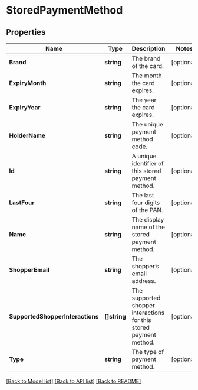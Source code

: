 # StoredPaymentMethod

## Properties

Name | Type | Description | Notes
------------ | ------------- | ------------- | -------------
**Brand** | **string** | The brand of the card. | [optional] 
**ExpiryMonth** | **string** | The month the card expires. | [optional] 
**ExpiryYear** | **string** | The year the card expires. | [optional] 
**HolderName** | **string** | The unique payment method code. | [optional] 
**Id** | **string** | A unique identifier of this stored payment method. | [optional] 
**LastFour** | **string** | The last four digits of the PAN. | [optional] 
**Name** | **string** | The display name of the stored payment method. | [optional] 
**ShopperEmail** | **string** | The shopper’s email address. | [optional] 
**SupportedShopperInteractions** | **[]string** | The supported shopper interactions for this stored payment method. | [optional] 
**Type** | **string** | The type of payment method. | [optional] 

[[Back to Model list]](../README.md#documentation-for-models) [[Back to API list]](../README.md#documentation-for-api-endpoints) [[Back to README]](../README.md)


